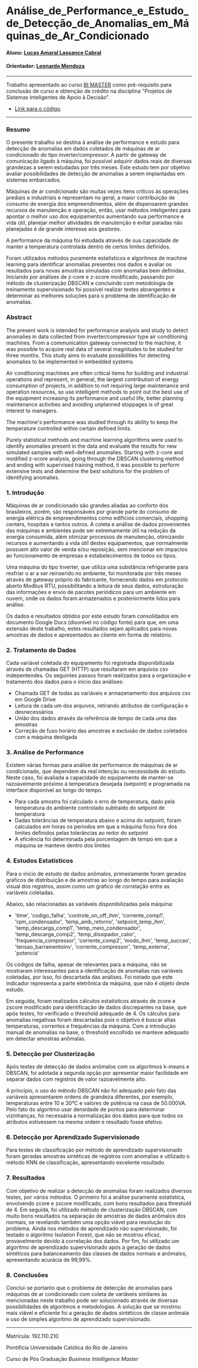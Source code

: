 <!-- antes de enviar a versão final, solicitamos que todos os comentários, colocados para orientação ao aluno, sejam removidos do arquivo -->
# Análise_de_Performance_e_Estudo_de_Detecção_de_Anomalias_em_Máquinas_de_Ar_Condicionado

#### Aluno: [Lucas Amaral Lassance Cabral](https://github.com/lassancetecnologia/tcc_bimaster_2019.4)
#### Orientador: [Leonardo Mendoza](https://github.com/leofome8)

---

Trabalho apresentado ao curso [BI MASTER](https://ica.puc-rio.ai/bi-master) como pré-requisito para conclusão de curso e obtenção de crédito na disciplina "Projetos de Sistemas Inteligentes de Apoio à Decisão".

<!-- para os links a seguir, caso os arquivos estejam no mesmo repositório que este README, não há necessidade de incluir o link completo: basta incluir o nome do arquivo, com extensão, que o GitHub completa o link corretamente -->
- [Link para o código](https://github.com/lassancetecnologia/tcc_bimaster_2019.4/blob/main/TCC_BI_MASTER_LUCAS_LASSANCE_2019_4_REV02.ipynb). <!-- caso não aplicável, remover esta linha -->





---

### Resumo

O presente trabalho se destina à análise de performance e estudo para detecção de anomalias em dados coletados de máquinas de ar condicionado do tipo inverter/compressor. A partir de gateway de comunicação ligado à máquina, foi possível adquirir dados reais de diversas grandezas a serem estudadas por três meses. Este estudo tem por objetivo avaliar possibilidades de detecção de anomalias a serem implantadas em sistemas embarcados.

Máquinas de ar condicionado são muitas vezes itens críticos às operações prediais e industriais e representam no geral, a maior contribuição de consumo de energia dos empreendimentos, além de dispensarem grandes recursos de manutenção e operação, então, usar métodos inteligentes para apontar o melhor uso dos equipamentos aumentando sua performance e vida útil, planejar melhor atividades de manutenção e evitar paradas não planejadas é de grande interesse aos gestores.

A performance da máquina foi estudada através de sua capacidade de manter a temperatura controlada dentro de certos limites definidos.

Foram utilizados métodos puramente estatísticos e algoritmos de machine learning para identificar anomalias presentes nos dados e avaliar os resultados para novas amostras simuladas com anomalias bem definidas. Iniciando por análises de z-core e z-score modificado, passando por método de clusterização DBSCAN e concluindo com metodologia de treinamento supervisionado foi possível realizar testes abrangentes e determinar as melhores soluções para o problema de identificação de anomalias. 

### Abstract

The present work is intended for performance analysis and study to detect anomalies in data collected from inverter/compressor type air conditioning machines. From a communication gateway connected to the machine, it was possible to acquire real data of several magnitudes to be studied for three months. This study aims to evaluate possibilities for detecting anomalies to be implemented in embedded systems.

Air conditioning machines are often critical items for building and industrial operations and represent, in general, the largest contribution of energy consumption of projects, in addition to not requiring large maintenance and operation resources, so use intelligent methods to point out the best use of the equipment increasing its performance and useful life, better planning maintenance activities and avoiding unplanned stoppages is of great interest to managers.

The machine's performance was studied through its ability to keep the temperature controlled within certain defined limits.

Purely statistical methods and machine learning algorithms were used to identify anomalies present in the data and evaluate the results for new simulated samples with well-defined anomalies. Starting with z-core and modified z-score analysis, going through the DBSCAN clustering method and ending with supervised training method, it was possible to perform extensive tests and determine the best solutions for the problem of identifying anomalies.



### 1. Introdução

Máquinas de ar condicionado são grandes aliadas ao conforto dos brasileiros, porém, são responsáveis por grande parte do consumo de energia elétrica de empreendimentos como edifícios comerciais, shopping centers, hospitais e tantos outros. A coleta e análise de dados provenientes das máquinas e ambientes pode ser extremamente útil na redução da energia consumida, além otimizar processos de manutenção, otimizando recursos e aumentando a vida útil destes equipamentos, que normalmente possuem alto valor de venda e/ou reposição, sem mencionar em impactos ao funcionamento de empresas e estabelecimentos de todos os tipos.

Uma máquina do tipo Inverter, que utiliza uma substância refrigerante para resfriar o ar a ser reinserido no ambiente, foi monitorada por três meses através de gateway próprio do fabricante, fornecendo dados em protocolo aberto Modbus RTU, possibilitando a leitura de seus dados, estruturação das informações e envio de pacotes periódicos para um ambiente em nuvem, onde os dados foram armazenados e posteriormente lidos para análise.

Os dados e resultados obtidos por este estudo foram consolidados em documento Google Docs (disonível no código fonte) para que, em uma extensão deste trabalho, estes resultados sejam aplicados para novas amostras de dados e apresentados ao cliente em forma de relatório.


### 2. Tratamento de Dados

Cada variável coletada do equipamento foi registrada disponibilizada através de chamadas GET (HTTP) que resultaram em arquivos csv indepentendes. Os seguintes passos foram realizados para a organização e tratamento dos dados para o início das análises:

- Chamada GET de todas as variáveis e armazenamento dos arquivos csv em Google Drive
- Leitura de cada um dos arquivos, retirando atributos de configuração e desnecessários
- União dos dados através da referência de tempo de cada uma das amostras
- Correção de fuso horário das amostras e exclusão de dados coletados com a máquina desligada


### 3. Análise de Performance

Existem várias formas para análise de performance de máquinas de ar condicionado, que dependem da real intenção ou necessidade do estudo. Neste caso, foi avaliada a capacidade do equipamento de manter-se razoavelmente próximo à temperatura desejada (setpoint) e programada na interface disponível ao longo do tempo.

- Para cada amostra foi calculado o erro de temperatura, dado pela temperatura do ambiente controlado subtraído do setpoint de temperatura
- Dadas tolerâncias de temperatura abaixo e acima do setpoint, foram calculados em horas os períodos em que a máquina ficou fora dos limites definidos pelas tolerâncias ao redor do setpoint
- A eficiência foi determinada pela porcentagem de tempo em que a máquina se manteve dentro dos limites


### 4. Estudos Estatísticos

Para o início de estudo de dados anômalos, primeiramente foram gerados gráficos de distribuição e de amostras ao longo do tempo para avaliação visual dos registros, assim como um gráfico de correlação entre as variáveis coletadas.

Abaixo, são relacionadas as variáveis disponibilizadas pela máquina:
- 'time', 'codigo_falha', 'controle_on_off_ihm', 'corrente_comp1', 'rpm_condensador', 'temp_amb_retorno', 'setpoint_temp_ihm', 'temp_descarga_comp1', 'temp_meio_condensador', 'temp_descarga_comp2', 'temp_dissipador_calor', 'frequencia_compressor', 'corrente_comp2', 'modo_ihm', 'temp_succao', 'tensao_barramentoinv', 'corrente_compressor', 'temp_externa', 'potencia'

Os códigos de falha, apesar de relevantes para a máquina, não se mostraram interessantes para a identificação de anomalias nas variáveis coletadas, por isso, foi descartada das análises. Foi notado que este indicador representa a parte eletrônica da máquina, que não é objeto deste estudo.

Em seguida, foram realizados cálculos estatísticos através de zcore e zscore modificado para identificação de dados discrepantes na base, que após testes, foi verificado o threshold adequado de 4. Os cálculos para anomalias negativas foram descartadas pois o objetivo é buscar altas temperaturas, correntes e frequências da máquina.
Com a introdução manual de anomalias na base, o threshold escolhido se manteve adequado em detectar amostras anômalas.


### 5. Detecção por Clusterização

Após testes de detecção de dados anômalos com os algoritmos k-means e DBSCAN, foi adotada a segunda opção por apresentar maior facilidade em separar dados com registros de valor razoavelmente alto.

A princípio, o uso do método DBSCAN não foi adequado pelo fato das variáveis apresentarem ordens de grandeza diferentes, por exemplo, temperaturas entre 10 e 30°C e valores de potência na casa de 50.000VA. Pelo fato do algoritmo usar densidade de pontos para determinar vizinhanças, foi necessária a normalização dos dados para que todos os atributos estivessem na mesma ordem e resultado fosse efetivo.


### 6. Detecção por Aprendizado Supervisionado

Para testes de classificação por método de aprendizado supervisionado foram geradas amostras sintéticas de registros com anomalias e utilizado o método KNN de classificação, apresentando excelente resultado.


### 7. Resultados

Com objetivo de realizar a detecção de anomalias foram realizados diversos testes, por vários métodos. 
O primeiro foi a análise puramente estatística, envolvendo zcore e zscore modificado, com bons resultados para threshold de 4.
Em seguida, foi utilizado método de clusterização DBSCAN, com muito bons resultados na separação de amostras de dados anômalos dos normais, se revelando também uma opção viável para resolução do problema.
Ainda nos métodos de aprendizado não supervisionado, foi testado o algoritmo Isolation Forest, que não se mostrou eficaz, provavelmente devido à correlação dos dados.
Por fim, foi utilizado um algoritmo de aprendizado supervisionado após a geração de dados sintéticos para balanceamento das classes de dados normais e anômalos, apresentando acurácia de 99,99%.


### 8. Conclusões

Concluí-se portanto que o problema de detecção de anomalias para máquinas de ar condicionado com coleta de variáveis similares às mencionadas neste trabalho pode ser solucionado através de diversas possibilidades de algoritmos e metodologias. 
A solução que se mostrou mais viável e eficiente foi a geração de dados sintéticos de classe anômala e uso de simples algoritmo de aprendizado supervisionado.

---

Matrícula: 192.110.210

Pontifícia Universidade Católica do Rio de Janeiro

Curso de Pós Graduação *Business Intelligence Master*
